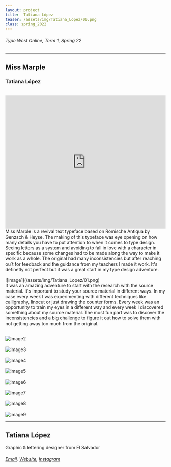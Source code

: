 ```yaml
---
layout: project
title:  Tatiana López
teaser: /assets/img/Tatiana_Lopez/00.png
class: spring_2022
---
```

###### Type West Online, Term 1, Spring 22 ######
---
## Miss Marple ##
### Tatiana López ###
<br>
<iframe width="100%" height="420" src="https://www.youtube.com/embed/l7pT_csPLOU?rel=0&modestbranding=1&autohide=1&controls=1&showinfo=0&showtitle=0" title="YouTube video player" frameborder="0" allow="accelerometer; autoplay; clipboard-write; encrypted-media; gyroscope; picture-in-picture" allowfullscreen></iframe>
<br>
Miss Marple is a revival text typeface based on Römische Antiqua by Genzsch & Heyse. The making of this typeface was eye opening on how many details you have to put attention to when it comes to type design. Seeing letters as a system and avoiding to fall in love with a character in specific because some changes had to be made along the way to make it work as a whole. The original had many inconsistencies but after reaching ou`t for feedback and the guidance from my teachers I made it work. It's definetly not perfect but it was a great start in my type design adventure.
<br><br>
![image1](/assets/img/Tatiana_Lopez/01.png)
<br>
It was an amazing adventure to start with the research with the source material. It's important to study your source material in different ways. In my case every week I was experimenting with different techniques like calligraphy, linocut or just drawing the counter forms. Every week was an opportunity to train my eyes in a different way and every week I discovered something about my source material. The most fun part was to discover the inconsistencies and a big challenge to figure it out how to solve them with not getting away too much from the original.
<br><br>

![image2](/assets/img/Tatiana_Lopez/02.png)
<br><br>
![image3](/assets/img/Tatiana_Lopez/03.png)
<br><br>
![image4](/assets/img/Tatiana_Lopez/04.png)
<br><br>
![image5](/assets/img/Tatiana_Lopez/05.png)
<br><br>
![image6](/assets/img/Tatiana_Lopez/06.png)
<br><br>
![image7](/assets/img/Tatiana_Lopez/07.png)
<br><br>
![image8](/assets/img/Tatiana_Lopez/08.png)
<br><br>
![image9](/assets/img/Tatiana_Lopez/09.png)

---
## Tatiana López ##
Graphic & lettering designer from El Salvador
<br>
###### [Email](mailto:tatymla93@gmail.com), [Website](https://www.behance.net/Tatiana_Lopez), [Instagram](https://www.instagram.com/tatymla/) ######
